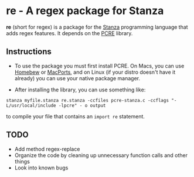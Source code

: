 # re - A regex package for Stanza

**re** (short for regex) is a package for the [Stanza](http://lbstanza.org) programming language that adds regex features. It depends on the [PCRE](http://www.pcre.org/) library.

## Instructions

- To use the package you must first install PCRE. On Macs, you can use [Homebew](http://brew.sh) or [MacPorts](https://www.macports.org), and on Linux (if your distro doesn't have it already) you can use your native package manager.

- After installing the library, you can use something like:
```
stanza myfile.stanza re.stanza -ccfiles pcre-stanza.c -ccflags "-L/usr/local/include -lpcre" - o output
```
to compile your file that contains an `import re` statement.

## TODO

- Add method regex-replace
- Organize the code by cleaning up unnecessary function calls and other things
- Look into known bugs